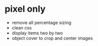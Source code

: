 # pixel only
- remove all percentage sizing
- clean css
- display items two by two
- object cover to crop and center images


